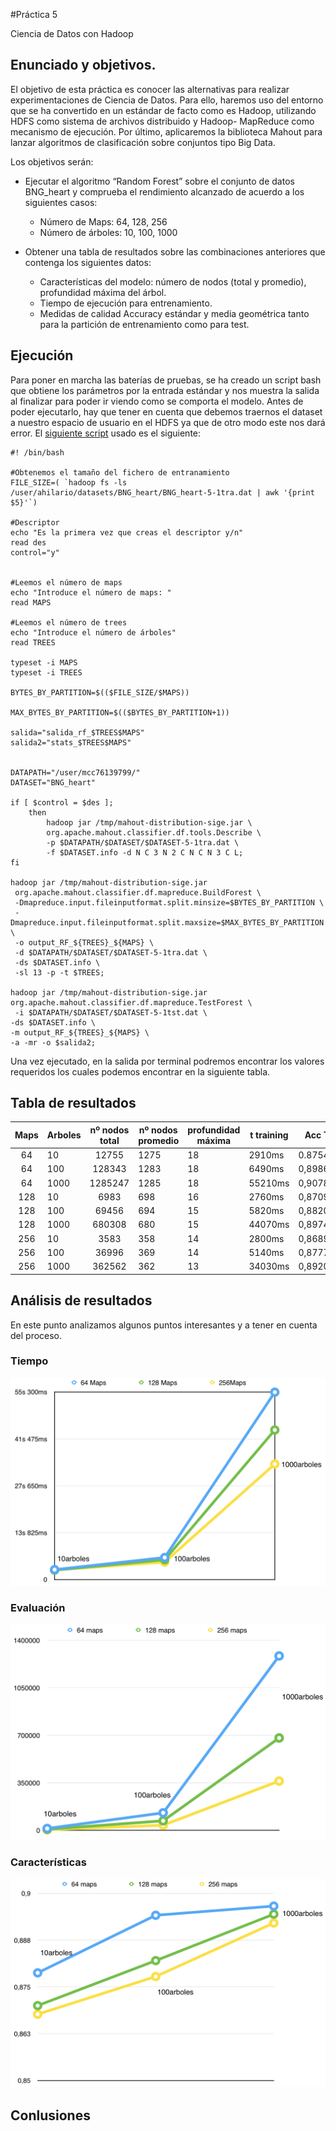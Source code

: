 #Práctica 5

Ciencia de Datos con Hadoop

## Enunciado y objetivos. 

El objetivo de esta práctica es conocer las alternativas para realizar experimentaciones de Ciencia de Datos. Para ello, haremos uso del entorno que se ha convertido en un estándar de facto como es Hadoop, utilizando HDFS como sistema de archivos distribuido y Hadoop- MapReduce como mecanismo de ejecución. Por último, aplicaremos la biblioteca Mahout para lanzar algoritmos de clasificación sobre conjuntos tipo Big Data.


Los objetivos serán:

	
- Ejecutar el algoritmo “Random Forest” sobre el conjunto de datos BNG_heart y comprueba el rendimiento alcanzado de acuerdo a los siguientes casos:

	- Número de Maps: 64, 128, 256
	- Número de árboles: 10, 100, 1000

- Obtener una tabla de resultados sobre las combinaciones anteriores que contenga los siguientes datos:

	- Características del modelo: número de nodos (total y promedio), profundidad máxima del árbol.
	- Tiempo de ejecución para entrenamiento.
	-  Medidas de calidad Accuracy estándar y media geométrica tanto para la partición de entrenamiento como para test.

## Ejecución 

Para poner en marcha las baterías de pruebas, se ha creado un script bash que obtiene los parámetros por la entrada estándar y nos muestra la salida al finalizar para poder ir viendo como se comporta el modelo. Antes de poder ejecutarlo, hay que tener en cuenta que debemos traernos el dataset a nuestro espacio de usuario en el HDFS ya que de otro modo este nos dará error.  El [siguiente script](https://github.com/joseangeldiazg/MII-CCServicios-Apps/blob/master/P5/script.sh) usado es el siguiente:

	#! /bin/bash
	
	#Obtenemos el tamaño del fichero de entranamiento
	FILE_SIZE=( `hadoop fs -ls /user/ahilario/datasets/BNG_heart/BNG_heart-5-1tra.dat | awk '{print $5}'`)
	
	#Descriptor
	echo "Es la primera vez que creas el descriptor y/n"
	read des
	control="y"
	
	
	#Leemos el número de maps
	echo "Introduce el número de maps: "
	read MAPS
	
	#Leemos el número de trees
	echo "Introduce el número de árboles"
	read TREES
	
	typeset -i MAPS
	typeset -i TREES
	
	BYTES_BY_PARTITION=$(($FILE_SIZE/$MAPS))
	
	MAX_BYTES_BY_PARTITION=$(($BYTES_BY_PARTITION+1))
	
	salida="salida_rf_$TREES$MAPS"
	salida2="stats_$TREES$MAPS"
	
	
	DATAPATH="/user/mcc76139799/"
	DATASET="BNG_heart"
	
	if [ $control = $des ];
		then
			hadoop jar /tmp/mahout-distribution-sige.jar \
	 		org.apache.mahout.classifier.df.tools.Describe \
	 		-p $DATAPATH/$DATASET/$DATASET-5-1tra.dat \
	 		-f $DATASET.info -d N C 3 N 2 C N C N 3 C L;
	fi
	
	hadoop jar /tmp/mahout-distribution-sige.jar
	 org.apache.mahout.classifier.df.mapreduce.BuildForest \
	 -Dmapreduce.input.fileinputformat.split.minsize=$BYTES_BY_PARTITION \
	 -Dmapreduce.input.fileinputformat.split.maxsize=$MAX_BYTES_BY_PARTITION \
	 -o output_RF_${TREES}_${MAPS} \
	 -d $DATAPATH/$DATASET/$DATASET-5-1tra.dat \
	 -ds $DATASET.info \
	 -sl 13 -p -t $TREES;
	
	hadoop jar /tmp/mahout-distribution-sige.jar org.apache.mahout.classifier.df.mapreduce.TestForest \
	 -i $DATAPATH/$DATASET/$DATASET-5-1tst.dat \
	-ds $DATASET.info \
	-m output_RF_${TREES}_${MAPS} \
	-a -mr -o $salida2;



Una vez ejecutado, en la salida por terminal podremos encontrar los valores requeridos los cuales podemos encontrar en la siguiente tabla. 

## Tabla de resultados


| Maps | Arboles | nº nodos total | nº nodos promedio | profundidad máxima | t training | Acc Train  | Media Train | Acc Test   | Media Test |
|:----:|---------|:--------------:|-------------------|--------------------|------------|------------|-------------|------------|------------|
| 64   | 10      | 12755          | 1275              | 18                 | 2910ms     | 0.87549564 | 0.87549564  | 0,87876    | 0,87776    |
| 64   | 100     | 128343         | 1283              | 18                 | 6490ms     | 0,8986458  | 0,8976458   | 0,894145   | 0,894145   |
| 64   | 1000    | 1285247        | 1285              | 18                 | 55210ms    | 0,907864   | 0,907864    | 0,8966     | 0,89422704 |
| 128  | 10      | 6983           | 698               | 16                 | 2760ms     | 0,870909   | 0,879001    | 0,87000921 | 0,87000921 |
| 128  | 100     | 69456          | 694               | 15                 | 5820ms     | 0,88203    | 0,88203     | 0,88203    | 0,87962005 |
| 128  | 1000    | 680308         | 680               | 15                 | 44070ms    | 0,897445   | 0,897445    | 0,894445   | 0,89214368 |
| 256  | 10      | 3583           | 358               | 14                 | 2800ms     | 0,8689     | 0,867975    | 0,8677     | 0,86554533 |
| 256  | 100     | 36996          | 369               | 14                 | 5140ms     | 0,87778    | 0.87702736  | 0,87778    | 0,87602736 |
| 256  | 1000    | 362562         | 362               | 13                 | 34030ms    | 0,89208    | 0.88797009  | 0,89208    | 0,88997009 |
	
	
## Análisis de resultados
	
En este punto analizamos algunos puntos interesantes y a tener en cuenta del proceso.

### Tiempo

![Arquitectura app web](./images/tiempo.png "Arquitectura app web")


### Evaluación	

![Arquitectura app web](./images/eval.png "Arquitectura app web")

### Características

![Arquitectura app web](./images/car.png "Arquitectura app web")

	
## Conlusiones		